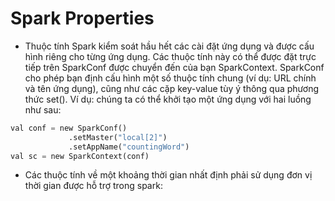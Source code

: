 # Spark Properties
- Thuộc tính Spark kiểm soát hầu hết các cài đặt ứng dụng và được cấu hình riêng cho từng ứng dụng. Các thuộc tính này có thể được đặt trực tiếp trên SparkConf được chuyển đến của bạn SparkContext. SparkConf cho phép bạn định cấu hình một số thuộc tính chung (ví dụ: URL chính và tên ứng dụng), cũng như các cặp key-value tùy ý thông qua phương thức set().
Ví dụ: chúng ta có thể khởi tạo một ứng dụng với hai luồng như sau:

```python
val conf = new SparkConf()
             .setMaster("local[2]")
             .setAppName("countingWord")
val sc = new SparkContext(conf)
```

- Các thuộc tính về một khoảng thời gian nhất định phải sử dụng đơn vị thời gian được hỗ trợ trong spark:


